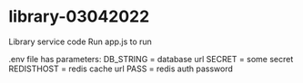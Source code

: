 # library-03042022
Library service code
Run app.js to run


.env file has parameters: 
DB_STRING = database url
SECRET = some secret
REDISTHOST = redis cache url
PASS = redis auth password
